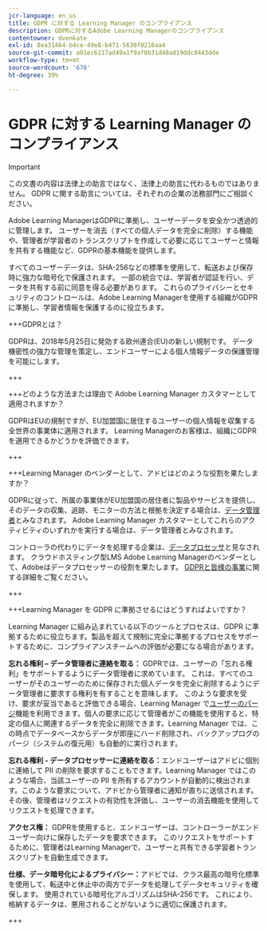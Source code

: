 ```yaml
---
jcr-language: en_us
title: GDPR に対する Learning Manager のコンプライアンス
description: GDPRに対するAdobe Learning Managerのコンプライアンス
contentowner: dvenkate
exl-id: 8ea31464-b4ce-49e8-b471-5630f0216aa4
source-git-commit: a01ec6117ad49a1f9af0b31d48ad19ddc8443dde
workflow-type: tm+mt
source-wordcount: '678'
ht-degree: 39%

---
```


# GDPR に対する Learning Manager のコンプライアンス

>[!IMPORTANT]
>
>この文書の内容は法律上の助言ではなく、法律上の助言に代わるものではありません。 GDPR に関する助言については、それぞれの企業の法務部門にご相談ください。

Adobe Learning ManagerはGDPRに準拠し、ユーザーデータを安全かつ透過的に管理します。 ユーザーを消去（すべての個人データを完全に削除）する機能や、管理者が学習者のトランスクリプトを作成して必要に応じてユーザーと情報を共有する機能など、GDPRの基本機能を提供します。

すべてのユーザーデータは、SHA-256などの標準を使用して、転送および保存時に強力な暗号化で保護されます。 一部の統合では、学習者が認証を行い、データを共有する前に同意を得る必要があります。 これらのプライバシーとセキュリティのコントロールは、Adobe Learning Managerを使用する組織がGDPRに準拠し、学習者情報を保護するのに役立ちます。

+++GDPRとは？

GDPRは、2018年5月25日に発効する欧州連合(EU)の新しい規制です。 データ機密性の強力な管理を策定し、エンドユーザーによる個人情報データの保護管理を可能にします。

+++

+++どのような方法または理由で Adobe Learning Manager カスタマーとして適用されますか？

GDPRはEUの規制ですが、EU加盟国に居住するユーザーの個人情報を収集する全世界の事業体に適用されます。  Learning Managerのお客様は、組織にGDPRを適用できるかどうかを評価できます。

+++

+++Learning Manager のベンダーとして、アドビはどのような役割を果たしますか？

GDPRに従って、所属の事業体がEU加盟国の居住者に製品やサービスを提供し、そのデータの収集、追跡、モニターの方法と根拠を決定する場合は、[データ管理者](https://gdpr-info.eu/art-24-gdpr/)とみなされます。 Adobe Learning Manager カスタマーとしてこれらのアクティビティのいずれかを実行する場合は、データ管理者とみなされます。

コントローラの代わりにデータを処理する企業は、[データプロセッサ](https://gdpr-info.eu/art-28-gdpr/)と見なされます。 クラウドホスティング型LMS Adobe Learning Managerのベンダーとして、Adobeはデータプロセッサーの役割を果たします。 [GDPRと皆様の事業](https://www.adobe.com/privacy/general-data-protection-regulation.html)に関する詳細をご覧ください。

+++

+++Learning Manager を GDPR に準拠させるにはどうすればよいですか？

Learning Manager に組み込まれている以下のツールとプロセスは、GDPR に準拠するために役立ちます。製品を超えて規制に完全に準拠するプロセスをサポートするために、コンプライアンスチームへの評価が必要になる場合があります。

**忘れる権利 – データ管理者に連絡を取る：** GDPRでは、ユーザーの「忘れる権利」をサポートするようにデータ管理者に求めています。 これは、すべてのユーザーがそのユーザーのために保存された個人データを完全に削除するようにデータ管理者に要求する権利を有することを意味します。 このような要求を受け、要求が妥当であると評価できる場合、Learning Manager で[ユーザーのパージ](../administrators/feature-summary/purge-users.md)機能を利用できます。個人の要求に応じて管理者がこの機能を使用すると、特定の個人に関連するデータを完全に削除できます。Learning Manager では、この時点でデータベースからデータが即座にハード削除され、バックアップログのパージ（システムの復元用）も自動的に実行されます。

**忘れる権利 - データプロセッサーに連絡を取る：**&#x200B;エンドユーザーはアドビに個別に連絡して PII の削除を要求することもできます。Learning Manager ではこのような場合、当該ユーザーの PII を所有するアカウントが自動的に検出されます。このような要求について、アドビから管理者に通知が直ちに送信されます。その後、管理者はリクエストの有効性を評価し、ユーザーの消去機能を使用してリクエストを処理できます。

**アクセス権：** GDPRを使用すると、エンドユーザーは、コントローラーがエンドユーザー向けに保存したデータを要求できます。 このリクエストをサポートするために、管理者はLearning Managerで、ユーザーと共有できる学習者トランスクリプトを自動生成できます。

**仕様、データ暗号化によるプライバシー：**&#x200B;アドビでは、クラス最高の暗号化標準を使用して、転送中と休止中の両方でデータを処理してデータセキュリティを確保します。 使用されている暗号化アルゴリズムはSHA-256です。 これにより、格納するデータは、悪用されることがないように適切に保護されます。

+++

